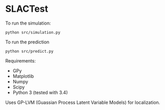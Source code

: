 # SLACTest

To run the simulation:

	python src/simulation.py
	
To run the prediction

	python src/predict.py
	
Requirements:

* GPy
* Matplotlib
* Numpy
* Scipy
* Python 3 (tested with 3.4)

Uses GP-LVM (Guassian Process Latent Variable Models) for localization.